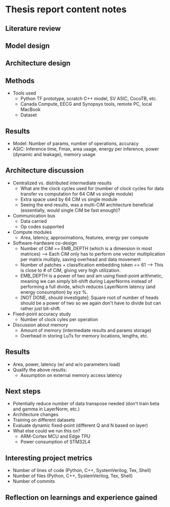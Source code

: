 # Thesis report content notes

## Literature review

## Model design

## Architecture design

## Methods
- Tools used
    - Python TF prototype, scratch C++ model, SV ASIC, CocoTB, etc.
    - Canada Compute, EECG and Synopsys tools, remote PC, local MacBook
    - Dataset

## Results
- Model: Number of params, number of operations, accuracy
- ASIC: Inference time, Fmax, area usage, energy per inference, power (dynamic and leakage), memory usage

## Architecture discussion
- Centralized vs. distributed intermediate results
    - What are the clock cycles used for (number of clock cycles for data transfer vs computation for 64 CiM vs single module)
    - Extra space used by 64 CiM vs single module
    - Seeing the end results, was a multi-CiM architecture beneficial (essentially, would single CiM be fast enough)?
- Communication bus
    - Data carried
    - Op codes supported
- Compute modules
    - Area, latency, approximations, features, energy per compute
- Software-hardware co-design
    - Number of CiM == EMB_DEPTH (which is a dimension in most matrices) --> Each CiM only has to perform one vector multiplication per matrix multiply, saving overhead and data movement
    - Number of patches + classification embedding token == 61 --> This is close to # of CiM, giving very high utilization.
    - EMB_DEPTH is a power of two and am using fixed-point arithmetic, meaning we can simply bit-shift during LayerNorms instead of performing a full divide, which reduces LayerNorm latency (and energy consumption) by xyz %.
    - [NOT DONE, should investigate]: Square root of number of heads should be a power of two so we again don't have to divide but can rather just bit-shift.
- Fixed-point accuracy study
    - Number of clock cyles per operation
- Discussion about memory
    - Amount of memory (intermediate results and params storage)
    - Overhead in storing LuTs for memory locations, lengths, etc.

## Results
- Area, power, latency (w/ and w/o parameters load)
- Qualify the above results:
    - Assumption on external memory access latency

## Next steps
- Potentially reduce number of data transpose needed (don't train beta and gamma in LayerNorm, etc.)
- Architecture changes
- Training on different datasets
- Evaluate dynamic fixed-point (different Q and N based on layer)
- What else could we run this on?
    - ARM-Cortex MCU and Edge TPU
    - Power consumption of STM32L4

## Interesting project metrics
- Number of lines of code (Python, C++, SystemVerilog, Tex, Shell)
- Number of files (Python, C++, SystemVerilog, Tex, Shell)
- Number of commits

## Reflection on learnings and experience gained
